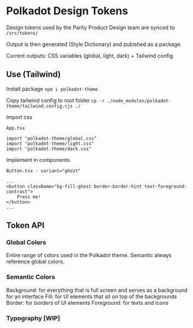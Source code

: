 # Polkadot Design Tokens

Design tokens used by the Parity Product Design team are synced to `/src/tokens/`

Output is then generated (Style Dictionary) and pubished as a package.

Current outputs: CSS variables (global, light, dark) + Tailwind config

## Use (Tailwind)

Install package
`npm i polkadot-theme`

Copy tailwind config to root folder
`cp -r ./node_modules/polkadot-theme/tailwind.config.cjs ./`

Import css

```
App.tsx

import "polkadot-theme/global.css"
import "polkadot-theme/light.css"
import "polkadot-theme/dark.css"
```

Implement in components

```
Button.tsx - variant="ghost"

...
<button className="bg-fill-ghost border-border-hint text-foreground-contrast">
    Press me!
</button>
...
```

## Token API

### Global Colors

Entire range of colors used in the Polkadot theme.
Semantic always reference global colors.

### Semantic Colors

Background: for everything that is full screen and serves as a background for an interface
Fill: for UI elements that sit on top of the backgrounds
Border: for borders of UI elements
Foreground: for texts and icons

### Typography [WIP]

```

```
